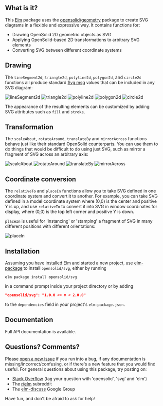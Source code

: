 ## What is it?

This [Elm](http://elm-lang.org) package uses the [opensolid/geometry](http://package.elm-lang.org/packages/opensolid/geometry/latest)
package to create SVG diagrams in a flexible and expressive way. It contains
functions for:

  - Drawing OpenSolid 2D geometric objects as SVG
  - Applying OpenSolid-based 2D transformations to arbitrary SVG elements
  - Converting SVG between different coordinate systems

## Drawing

The `lineSegment2d`, `triangle2d`, `polyline2d`, `polygon2d`, and `circle2d`
functions all produce standard
[Svg msg](http://package.elm-lang.org/packages/elm-lang/svg/latest/Svg#Svg)
values that can be included in any SVG diagram:

![lineSegment2d](https://opensolid.github.io/images/svg/1.0/lineSegment2d.svg)
![triangle2d](https://opensolid.github.io/images/svg/1.0/triangle2d.svg)
![polyline2d](https://opensolid.github.io/images/svg/1.0/polyline2d.svg)
![polygon2d](https://opensolid.github.io/images/svg/1.0/polygon2d.svg)
![circle2d](https://opensolid.github.io/images/svg/1.0/circle2d.svg)

The appearance of the resulting elements can be customized by adding SVG
attributes such as `fill` and `stroke`.

## Transformation

The `scaleAbout`, `rotateAround`, `translateBy` and `mirrorAcross` functions
behave just like their standard OpenSolid counterparts. You can use them to do
things that would be difficult to do using just SVG, such as mirror a fragment
of SVG across an arbitrary axis:

![scaleAbout](https://opensolid.github.io/images/svg/1.0/scaleAbout.svg)
![rotateAround](https://opensolid.github.io/images/svg/1.0/rotateAround.svg)
![translateBy](https://opensolid.github.io/images/svg/1.0/translateBy.svg)
![mirrorAcross](https://opensolid.github.io/images/svg/1.0/mirrorAcross.svg)

## Coordinate conversion

The `relativeTo` and `placeIn` functions allow you to take SVG defined in one
coordinate system and convert it to another. For example, you can take SVG
defined in a model coordinate system where (0,0) is the center and positive Y is
up, and use `relativeTo` to convert it into SVG in window coordinates for
display, where (0,0) is the top left corner and positive Y is down.

`placeIn` is useful for 'instancing' or 'stamping' a fragment of SVG in many
different positions with different orientations:

![placeIn](https://opensolid.github.io/images/svg/1.0/placeIn.svg)

## Installation

Assuming you have [installed Elm](https://guide.elm-lang.org/install.html) and
started a new project, use [elm-package](https://guide.elm-lang.org/install.html#elm-package)
to install `opensolid/svg`, either by running

```
elm package install opensolid/svg
```

in a command prompt inside your project directory or by adding

```json
"opensolid/svg": "1.0.0 <= v < 2.0.0"
```

to the `dependencies` field in your project's `elm-package.json`.

## Documentation

Full API documentation is available.

## Questions? Comments?

Please [open a new issue](https://github.com/opensolid/svg/issues) if you
run into a bug, if any documentation is missing/incorrect/confusing, or if
there's a new feature that you would find useful. For general questions about
using this package, try posting on:

  - [Stack Overflow](https://stackoverflow.com/questions/ask?tags=opensolid+svg+elm)
    (tag your question with 'opensolid', 'svg' and 'elm')
  - The [r/elm](https://reddit.com/r/elm) subreddit
  - The [elm-discuss](https://groups.google.com/forum/#!forum/elm-discuss)
    Google Group

Have fun, and don't be afraid to ask for help!

